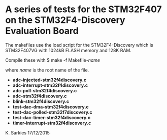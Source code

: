 A series of tests for the STM32F407 on the STM32F4-Discovery Evaluation Board
=============================================================================

The makefiles use the load script for the STM32F4-Discovery which is STM32F407VG
with 1024kB FLASH memory and 128K RAM.

Compile these with
$ make -f Makefile-*name*

where *name* is the root name of the file.

* **adc-injected-stm32f4discovery.c**
* **adc-interrupt-stm32f4discovery.c**
* **adc-poll-stm32f4discovery.c**
* **adc-stm32f4discovery.c**
* **blink-stm32f4discovery.c**
* **test-dac-dma-stm32f4discovery.c**
* **test-dac-polled-stm32f7discovery.c**
* **test-dac-timer-stm32f4discovery.c**
* **timer-interrupt-stm32f4discovery.c**

K. Sarkies
17/12/2015
